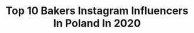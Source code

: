 ---
title: Top 10 Bakers Instagram Influencers In Poland In 2020
description: >-
  Find top bakers Instagram influencers in Poland in 2020. Most popular hashtags: #wypieki #domowewypieki #ciasto #foodphotography.
platform: Instagram
hits: 85
text_top: Identify the top-rated Instagram accounts on inBeat.
text_bottom: Our platform has 85 Instagram influencers like this in Poland for you to connect with.
profiles:
  - username: "barbarajustblog"
    fullname: >-
      Basia Just
    bio: >-
      Gdańsk, Poland⚓️ Food Photographer📷 Food Technologist🔬 Baker👩‍🍳 📧info@barbarajust.pl
    location: "Poland"
    followers: 53076
    engagement: 975
    commentsToLikes: 0.038999
    id: ck6totpl7g2590j71lxzfzuet
    verified: false
    hashtags: ""
  - username: "bezokracja"
    fullname: >-
      Małgorzata Filipczak
    bio: >-
      Self taught #baker #meringue #macarons #cake #training Trener: @gocook.pl 🔪 @warsztat.kulinarny 🔪 Zamówienia 🎂🍭🧁🍰🍩 📩 torty@bezokracja.pl Warsaw, PL🇵🇱
    location: "Poland"
    followers: 5746
    engagement: 514
    commentsToLikes: 0.035967
    id: ckaoron7ko4zi0i78972qulfv
    verified: false
    hashtags: "#macaronstagram, #instabaker, #pastryschool, #macaronslady"
  - username: "land_mal"
    fullname: >-
      Malgosia L.
    bio: >-
      Food stylist & photographer Based in Lublin, Poland 📩malgosialand@gmail.com
    location: "Poland"
    followers: 46125
    engagement: 401
    commentsToLikes: 0.200818
    id: ck5zt7u38zwez0i14n5kq4p4q
    verified: false
    hashtags: "#saltedcaramel, #foodstyling, #marthabakes, #foodandwine"
  - username: "rozkoszny"
    fullname: >-
      Michał Korkosz
    bio: >-
      rozkoszny.pl author of vegetarian cookbooks #Rozkoszne & #FreshfromPolandbook @rozkoszny is a Polish word that means delightful delightful food here
    location: "Poland"
    followers: 74233
    engagement: 584
    commentsToLikes: 0.034250
    id: ck8t7f7f9gkv10j78898mov3v
    verified: true
    hashtags: "#przepis, #wypieki, #gotowanie, #warzywa"
  - username: "martin_in_kitchen"
    fullname: >-
      🥗─━─╯ Marcin ╰─━─🥯
    bio: >-
      🇸🇪Szwecja Miłośnik 🥙Jedzenia￼ ☕️Kawy 📕Książek Zajęty 👬👨‍❤️‍👨 #zostajewdomu #zostajewdomugotuje 🥳6 April 🎂🥂🍾 Współpraca marcikania@gmail.com
    location: "Poland"
    followers: 2491
    engagement: 1207
    commentsToLikes: 0.248698
    id: ck9wet4hylpf80j788cwfh2od
    verified: false
    hashtags: "#jedzenie, #domowejedzenie, #pycha, #foodlover"
  - username: "paulina_kolondra"
    fullname: >-
      paulina_kolondra
    bio: >-
      Food stylist and photographer Based in Wrocław, Poland Alter ego: @wasting_my_time_here
    location: "Poland"
    followers: 66165
    engagement: 306
    commentsToLikes: 0.016751
    id: ck14ghyak5bc40i19htv4r2jg
    verified: false
    hashtags: "#fotografiakulinarna, #zdroweodzywianie, #porridgelover, #foodfluffer"
  - username: "s_w_e_e_t_empire"
    fullname: >-
      sweet empire  •  ewelina funek
    bio: >-
      t o r t y a r t y s t y c z n e HASHTAG: #sweetempire_inspo _________________________________ ⚫ MYŚLENICE • KRAKÓW 🇵🇱 ✉ DM
    location: "Poland"
    followers: 10886
    engagement: 676
    commentsToLikes: 0.045928
    id: ck8t9iuuco9ao0j78ia4ts45y
    verified: false
    hashtags: "#instafood, #cakestyle, #cute, #torturodzinowy"
  - username: "pluminchocolate"
    fullname: >-
      Jessica Nadziejko 🦑
    bio: >-
      🍞, 🧈, 🍝 & 🍪 story 🌱 🥯 Bread lover based in Warsaw 🥂 Food, travels & usually life photography 💌 DM / jnadziejko10@gmail.com
    location: "Poland"
    followers: 7768
    engagement: 435
    commentsToLikes: 0.017587
    id: ck6udrtsmms150j71mz7kb81f
    verified: false
    hashtags: "#ciasto, #homemadecake, #homebakers, #food52"
  - username: "dominikamazurek"
    fullname: >-
      Dominika Mazurek
    bio: >-
      Feministka💪🏻 Piszę o zdrowiu psychicznym, książkach i zwykłym życiu 🧠 Czasem tańczę, czasem wkurzam się na świat 💃🏼 📩 dominika.feministan@gmail.com
    location: "Poland"
    followers: 10612
    engagement: 1352
    commentsToLikes: 0.023109
    id: ck0vz8tpp7vr20i19qb9p1l1t
    verified: false
    hashtags: "#jesieniara, #mojecia, #psychologia, #studia"
  - username: "obiaddlataty"
    fullname: >-
      obiaddlataty
    bio: >-
      My kitchen😎 My place 😎 My rules🍕🤣 Ideas for Food Sylwia from Poland👸 Współpraca 📩 blog@obiaddlataty.pl FB https://facebook.com/obiaddlataty
    location: "Poland"
    followers: 176333
    engagement: 341
    commentsToLikes: 0.030219
    id: ck137r30ocyib0i19jk2kyc7v
    verified: false
    hashtags: "#sa, #beza, #obiaddlataty101, #bu"
---
